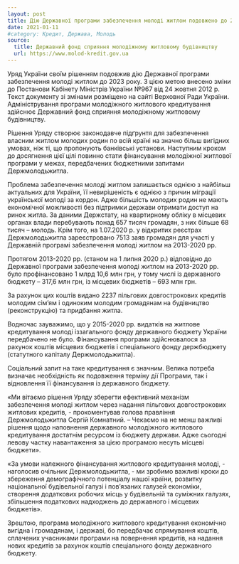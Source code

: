 ```yaml
---
layout: post
title: Дію Державної програми забезпечення молоді житлом подовжено до 2023 року
date: 2021-01-11
#category: Кредит, Держава, Молодь
source:
  title: Державний фонд сприяння молодіжному житловому будівництву
  url: https://www.molod-kredit.gov.ua
---
```


Уряд України своїм рішенням подовжив дію Державної програми забезпечення молоді житлом до 2023 року. З цією метою внесено зміни до Постанови Кабінету Міністрів України №967 від 24 жовтня 2012 р. Текст документу зі змінами розміщено на сайті Верховної Ради України. Адміністрування програми молодіжного житлового кредитування здійснює Державний фонд сприяння молодіжному житловому будівництву.

Рішення Уряду створює законодавче підґрунтя для забезпечення власним житлом молодих родин по всій країні на значно більш вигідних умовах, ніж ті, що пропонують банківські установи. Наступним кроком до досягнення цієї цілі повинно стати фінансування молодіжної житлової програми у межах, передбачених бюджетними запитами Держмолодьжитла.

Проблема забезпечення молоді житлом залишається однією з найбільш актуальних для України, її невирішеність є однією з причин міграції української молоді за кордон. Адже більшість молодих родин не мають економічної можливості без підтримки держави отримати доступ на ринок житла. За даними Держстату, на квартирному обліку в місцевих органах влади перебувають понад 657 тисяч громадян, з них більше 68 тисяч – молодь. Крім того, на 1.07.2020 р. у відкритих реєстрах Держмолодьжитла зареєстровано 7513 заяв громадян для участі у Державній програмі забезпечення молоді житлом на 2013-2020 рр.

Протягом 2013-2020 рр. (станом на 1 липня 2020 р.) відповідно до Державної програми забезпечення молоді житлом на 2013-2020 рр. було профінансовано 1 млрд 10,6 млн грн, у тому числі із державного бюджету – 317,6 млн грн,  із місцевих бюджетів – 693 млн грн.

За рахунок цих коштів видано 2237 пільгових довгострокових кредитів молодим сім’ям і одиноким молодим громадянам на будівництво (реконструкцію) та придбання житла.

Водночас зауважимо, що у 2015-2020 рр. видатків на житлове кредитування молоді іззагального фонду державного бюджету України передбачено не було. Фінансування програми здійснювалося за рахунок коштів місцевих бюджетів і спеціального фонду держбюджету (статутного капіталу Держмолодьжитла).

Соціальний запит на таке кредитування є значним. Велика потреба визначає необхідність як подовження терміну дії Програми, так і відновлення її фінансування із державного бюджету.

«Ми вітаємо рішення Уряду зберегти ефективний механізм забезпечення молоді житлом через надання пільгових довгострокових житлових кредитів, - прокоментував голова правління Держмолодьжитла Сергій Комнатний. – Чекаємо на не менш важливі рішення щодо наповнення державного молодіжного житлового кредитування достатнім ресурсом із бюджету держави. Адже сьогодні левову частку навантаження за цією програмою несуть місцеві бюджети».

«За умови належного фінансування житлового кредитування молоді, - наголосив очільник Держмолодьжитла, - ми зробимо важливі кроки до збереження демографічного потенціалу нашої країни, розвитку національної будівельної галузі і пов’язаних галузей економіки, створення додаткових робочих місць у будівельній та суміжних галузях, збільшення податкових надходжень до державного і місцевих бюджетів».

Зрештою, програма молодіжного житлового кредитування економічно вигідна і громадянам, і державі, бо передбачає спрямування коштів, сплачених учасниками програми на повернення кредитів, на надання нових кредитів за рахунок коштів спеціального фонду державного бюджету.
